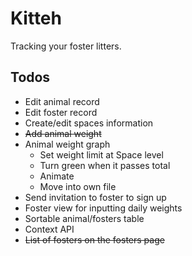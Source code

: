 # Kitteh

Tracking your foster litters.

## Todos

- Edit animal record
- Edit foster record
- Create/edit spaces information
- ~~Add animal weight~~
- Animal weight graph
  - Set weight limit at Space level
  - Turn green when it passes total
  - Animate
  - Move into own file
- Send invitation to foster to sign up
- Foster view for inputting daily weights
- Sortable animal/fosters table
- Context API
- ~~List of fosters on the fosters page~~
